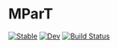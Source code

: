 # MParT

[![Stable](https://img.shields.io/badge/docs-stable-blue.svg)](https://MeasureTransport.github.io/MParT.jl/stable/)
[![Dev](https://img.shields.io/badge/docs-dev-blue.svg)](https://MeasureTransport.github.io/MParT.jl/dev/)
[![Build Status](https://github.com/MeasureTransport/MParT.jl/actions/workflows/CI.yml/badge.svg?branch=main)](https://github.com/MeasureTransport/MParT.jl/actions/workflows/CI.yml?query=branch%3Amain)
